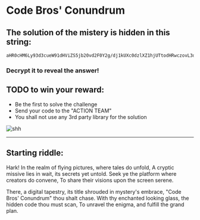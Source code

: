 
# Code Bros' Conundrum

## The solution of the mistery is hidden in this string:

```
aHR0cHM6Ly93d3cueW91dHViZS5jb20vd2F0Y2g/dj1kUXc0dzlXZ1hjUTtodHRwczovL3d3dy55b3V0dWJlLmNvbS93YXRjaD92PWRRdzR3OVdnWGNRO2h0dHBzOi8vd3d3LnlvdXR1YmUuY29tL3dhdGNoP3Y9ZFF3NHc5V2dYY1E7aHR0cHM6Ly93d3cueW91dHViZS5jb20vd2F0Y2g/dj1kUXc0dzlXZ1hjUTtodHRwczovL3d3dy55b3V0dWJlLmNvbS93YXRjaD92PWRRdzR3OVdnWGNRO2h0dHBzOi8vd3d3LnlvdXR1YmUuY29tL3dhdGNoP3Y9ZFF3NHc5V2dYY1E7aHR0cHM6Ly93d3cueW91dHViZS5jb20vd2F0Y2g/dj1kUXc0dzlXZ1hjUTs=
```
### Decrypt it to reveal the answer!

## TODO to win your reward:

* Be the first to solve the challenge
* Send your code to the "ACTION TEAM"
* You shall not use any 3rd party library for the solution

![shh](https://i.ibb.co/TcdhSbn/Ke-pernyo-foto-2024-06-20-7-52-30.png)

-------

## Starting riddle:

Hark! In the realm of flying pictures, where tales do unfold,
A cryptic missive lies in wait, its secrets yet untold.
Seek ye the platform where creators do convene,
To share their visions upon the screen serene.

There, a digital tapestry, its title shrouded in mystery's embrace,
"Code Bros' Conundrum" thou shalt chase.
With thy enchanted looking glass, the hidden code thou must scan,
To unravel the enigma, and fulfill the grand plan.
